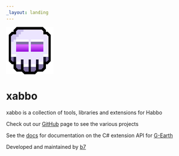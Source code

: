 ```yaml
---
_layout: landing
---
```


<div class="landing-container">

<img class="landing-logo" src="images/xabbo-skull-128.png" draggable="false">

<h1 class="landing-title">xabbo</h1>

<div class="landing-text cascade-in">

xabbo is a collection of tools, libraries and extensions for Habbo

Check out our [GitHub](https://github.com/xabbo) page to see the various projects

See the [docs](~/docs/introduction.md) for documentation on the C# extension API for [G-Earth](https://github.com/sirjonasxx/G-Earth)

Developed and maintained by [b7](https://b7c.io)

</div>

</div>